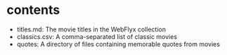 
# contents
- titles.md: The movie titles in the WebFlyx collection
- classics.csv: A comma-separated list of classic movies
- quotes: A directory of files containing memorable quotes from movies

